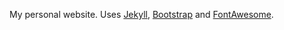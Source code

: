 My personal website. Uses [Jekyll](//jekyllrb.com/docs/github-pages/), [Bootstrap](//getbootstrap.com) and [FontAwesome](//fontawesome.com).
